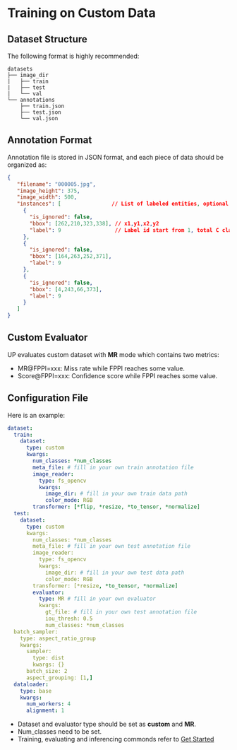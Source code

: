 # Training on Custom Data
## Dataset Structure
The following format is highly recommended:
```
datasets
├── image_dir
|   ├── train
|   ├── test
|   └── val
└── annotations
    ├── train.json
    ├── test.json
    └── val.json
```

## Annotation Format
Annotation file is stored in JSON format, and each piece of data should be organized as:
```json
{
   "filename": "000005.jpg",     
   "image_height": 375,          
   "image_width": 500,           
   "instances": [                // List of labeled entities, optional for test
     {
       "is_ignored": false,       
       "bbox": [262,210,323,338], // x1,y1,x2,y2
       "label": 9                 // Label id start from 1, total C classes corresponding  a range of [1, 2, ..., C]
     },
     {
       "is_ignored": false,
       "bbox": [164,263,252,371],
       "label": 9
     },
     {
       "is_ignored": false,
       "bbox": [4,243,66,373],
       "label": 9
     }
   ]
}
```

## Custom Evaluator
UP evaluates custom dataset with **MR** mode which contains two metrics:

* MR@FPPI=xxx: Miss rate while FPPI reaches some value.
* Score@FPPI=xxx: Confidence score while FPPI reaches some value. 

## Configuration File
Here is an example:
```yaml
dataset:
  train:
    dataset:
      type: custom
      kwargs:
        num_classes: *num_classes
        meta_file: # fill in your own train annotation file
        image_reader:
          type: fs_opencv
          kwargs:
            image_dir: # fill in your own train data path
            color_mode: RGB
        transformer: [*flip, *resize, *to_tensor, *normalize]
  test:
    dataset:
      type: custom
      kwargs:
        num_classes: *num_classes
        meta_file: # fill in your own test annotation file 
        image_reader:
          type: fs_opencv
          kwargs:
            image_dir: # fill in your own test data path  
            color_mode: RGB
        transformer: [*resize, *to_tensor, *normalize]
        evaluator:
          type: MR # fill in your own evaluator
          kwargs:
            gt_file: # fill in your own test annotation file
            iou_thresh: 0.5
            num_classes: *num_classes
  batch_sampler:
    type: aspect_ratio_group
    kwargs:
      sampler:
        type: dist
        kwargs: {}
      batch_size: 2
      aspect_grouping: [1,]
  dataloader:
    type: base
    kwargs:
      num_workers: 4
      alignment: 1
```

* Dataset and evaluator type should be set as **custom** and **MR**.
* Num_classes need to be set.
* Training, evaluating and inferencing commonds refer to [Get Started](../README.md)  
